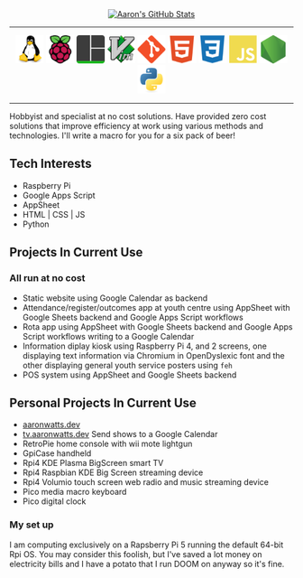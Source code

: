 <div align="center">
<a href="https://github.com/aaron-watts">
    <img src="https://github-readme-stats.vercel.app/api?username=aaron-watts&show_icons=true&hide_border=true" alt="Aaron's GitHub Stats" />
  </a>
</div>

----
 
<div align="center">
<img src="https://raw.githubusercontent.com/devicons/devicon/master/icons/linux/linux-original.svg" width="50" height="50"> <img src="https://raw.githubusercontent.com/devicons/devicon/master/icons/raspberrypi/raspberrypi-original.svg" width="50" height="50"> <img src="https://raw.githubusercontent.com/devicons/devicon/master/icons/tmux/tmux-original.svg" width="50" height="50"> <img src="https://raw.githubusercontent.com/devicons/devicon/master/icons/vim/vim-original.svg" width="50" height="50"> <img src="https://raw.githubusercontent.com/devicons/devicon/master/icons/git/git-plain.svg" width="50" height="50"> <img src="https://raw.githubusercontent.com/devicons/devicon/master/icons/html5/html5-plain.svg" width="50" height="50"> <img src="https://raw.githubusercontent.com/devicons/devicon/master/icons/css3/css3-plain.svg" width="50" height="50"> <img src="https://raw.githubusercontent.com/devicons/devicon/master/icons/javascript/javascript-plain.svg" width="50" height="50"> <img src="https://raw.githubusercontent.com/devicons/devicon/master/icons/nodejs/nodejs-original.svg" width="50" height="50"> <img src="https://raw.githubusercontent.com/devicons/devicon/master/icons/python/python-original.svg" width="50" height="50">
</div>

----

Hobbyist and specialist at no cost solutions. Have provided zero cost solutions that improve efficiency at work using various methods and technologies. I'll write a macro for you for a six pack of beer!

## Tech Interests

- Raspberry Pi
- Google Apps Script
- AppSheet
- HTML | CSS | JS
- Python

## Projects In Current Use
### All run at no cost

- Static website using Google Calendar as backend
- Attendance/register/outcomes app at youth centre using AppSheet with Google Sheets backend and Google Apps Script workflows
- Rota app using AppSheet with Google Sheets backend and Google Apps Script workflows writing to a Google Calendar
- Information diplay kiosk using Raspberry Pi 4, and 2 screens, one displaying text information via Chromium in OpenDyslexic font and the other displaying general youth service posters using `feh`
- POS system using AppSheet and Google Sheets backend

## Personal Projects In Current Use

- [aaronwatts.dev](https://aaronwatts.dev)
- [tv.aaronwatts.dev](https://tv.aaronwatts.dev) Send shows to a Google Calendar
- RetroPie home console with wii mote lightgun
- GpiCase handheld
- Rpi4 KDE Plasma BigScreen smart TV
- Rpi4 Raspbian KDE Big Screen streaming device
- Rpi4 Volumio touch screen web radio and music streaming device
- Pico media macro keyboard
- Pico digital clock

### My set up

I am computing exclusively on a Rapsberry Pi 5 running the default 64-bit Rpi OS. You may consider this foolish, but I've saved a lot money on electricity bills and I have a potato that I run DOOM on anyway so it's fine.
